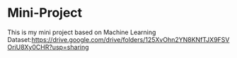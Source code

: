 # Mini-Project
This is my mini project based on Machine Learning
Dataset:https://drive.google.com/drive/folders/125XvOhn2YN8KNfTJX9FSVOriU8Xy0CHR?usp=sharing
